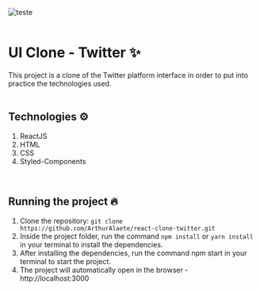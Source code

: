 ![teste](https://user-images.githubusercontent.com/54222632/140998326-faa6d297-cb27-45a3-955c-de7ef5f8b637.gif)
<br>
<br>
# UI Clone - Twitter ✨

This project is a clone of the Twitter platform interface in order to put into practice the technologies used.
<br>
<br>

## Technologies ⚙️

1. ReactJS
2. HTML 
3. CSS
4. Styled-Components
<br>

## Running the project 🔥 

1. Clone the repository: `git clone https://github.com/ArthurAlaete/react-clone-twitter.git`
2. Inside the project folder, run the command `npm install` or `yarn install` in your terminal to install the dependencies.
3. After installing the dependencies, run the command npm start in your terminal to start the project.
4. The project will automatically open in the browser - http://localhost:3000
<br>
<br>
